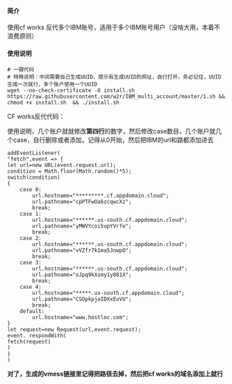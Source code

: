 #### 简介

使用cf works 反代多个IBM账号，适用于多个IBM账号用户（没啥大用，本着不浪费原则）



#### 使用说明

~~~
# 一键代码
# 特殊说明：中间需要自己生成UUID，提示有生成UUID的网址，自行打开，务必记住，UUID生成一次就行，多个账户使用一个UUID
wget --no-check-certificate -O install.sh https://raw.githubusercontent.com/w2r/IBM_multi_account/master/1.sh && chmod +x install.sh  && ./install.sh

~~~

CF works反代代码：

使用说明，几个账户就就修改**第四行**的数字，然后修改case数目，几个账户就几个case，自行删除或者添加，记得从0开始，然后把IBM的url和路都添加进去

~~~
addEventListener(
"fetch",event => {
let url=new URL(event.request.url);
condition = Math.floor(Math.random()*5);
switch(condition)
{
    case 0:
        url.hostname="*********.cf.appdomain.cloud";
        url.pathname="cpPTFwOa6zcqwcXz";
        break;
    case 1:
        url.hostname="******.us-south.cf.appdomain.cloud";
        url.pathname="yMWVYcoi5upYVrfo";
        break;
    case 2:
        url.hostname="******.us-south.cf.appdomain.cloud";
        url.pathname="vVZfr7k1ma5JnwpO";
        break;
    case 3:
        url.hostname="******.us-south.cf.appdomain.cloud";
        url.pathname="oJpq9kXsmy1y081X";
        break;
    case 4:
        url.hostname="*****.us-south.cf.appdomain.cloud";
        url.pathname="CSOpkpjaIDXxEuVU";
        break;
    default:
        url.hostname="www.hostloc.com";
}
let request=new Request(url,event.request);
event. respondWith(
fetch(request)
)
}
)
~~~

**对了，生成的vmess链接里记得把路径去掉，然后把cf works的域名添加上就行**





 
